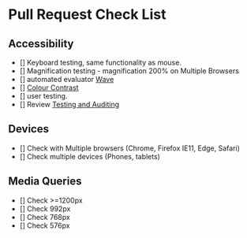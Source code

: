 # Pull Request Check List

## Accessibility
- [] Keyboard testing, same functionality as mouse.
- [] Magnification testing - magnification 200% on Multiple Browsers
- [] automated evaluator [Wave](http://wave.webaim.org/)
- [] [Colour Contrast](https://www2.gov.bc.ca/gov/content/home/accessible-government/toolkit/document-creation/colour-contrast)
- [] user testing.
- [] Review [Testing and Auditing](https://www2.gov.bc.ca/gov/content/home/accessible-government/toolkit/testing-and-auditing#keyboard)

## Devices
- [] Check with Multiple browsers (Chrome, Firefox IE11, Edge, Safari)
- [] Check multiple devices (Phones, tablets)

## Media Queries

- [] Check >=1200px
- [] Check 992px
- [] Check 768px
- [] Check 576px